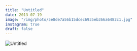 ```yaml
---
title: "Untitled"
date: 2013-07-19
image: "/img/photo/5e8de7a56b15dcec6935eb366a6482c1.jpg"
instagram: true
draft: false
---
```


![Untitled](/img/photo/5e8de7a56b15dcec6935eb366a6482c1.jpg)
